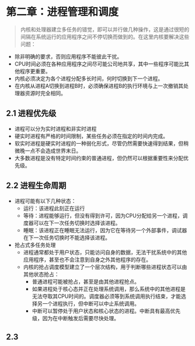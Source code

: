 # 第二章：进程管理和调度
   > 内核和处理器建立多任务的错觉，即可以并行做几种操作，这是通过很短的间隔在系统运行的应用程序之间不停切换而做到的。在这里内核要解决这些问题：
   * 除非明确的要求，否则应用程序不能彼此干扰。
   * CPU时间必须在各种应用程序之间尽可能公司地共享，其中一些程序可能比其他程序更重要。
   * 内核必须决定为各个进程分配多长时间，何时切换到下一个进程。
   * 在内核从进程A切换到进程B时，必须确保进程B的执行环境与上一次撤销其处理器资源时完全相同。
## 2.1 进程优先级
   * 进程可以分为实时进程和非实时进程
   * 硬实时进程有严格的时间限制，某些任务必须在指定的时间内完成。
   * 软实时进程是硬实时进程的一种弱化形式，尽管仍然需要快速得到结果，但稍微晚一点不会造成世界末日。
   * 大多数进程是没有特定时间约束的普通进程，但仍然可以根据重要性来分配优先级。
## 2.2 进程生命周期
   * 进程可能有以下几种状态：
      * 运行：该进程此刻正在运行
      * 等待：进程能够运行，但没有得到许可，因为CPU分配给另一个进程，调度器可以在下一次任务切换时选择该进程。
      * 睡眠：该进程正在睡眠无法运行，因为它在等待另一个外部事件，调试器在下一次任务切换时不能选择该进程。
   * 抢占式多任务处理
      * 进程通常都处于用户状态，只能访问自身的数据，无法干扰系统中的其他应用程序，甚至也不会注意到自身之外其他程序的存在。
      * 内核的抢占调度模型建立了一个层次结构，用于判断哪些进程状态可以由其他状态抢占：
         * 普通进程可能被抢占，甚至是由其他进程抢点。
         * 如果进程处于核心态并正在处理系统调用，那么系统中的其他进程是无法夺取其CPU时间的。调度器必须等到系统调用执行结束，才能选择另一个进程执行，但中断可以中止系统调用。
         * 中断可以暂停处于用户状态和核心状态的进程。中断具有最高优先级，因为在中断触发后需要尽快处理。
## 2.3 

    
